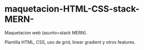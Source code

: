 # maquetacion-HTML-CSS-stack-MERN-
Maquetacion web (asunto=stack MERN).

Plantilla HTML, CSS, uso de grid, linear gradient y otros features.

